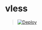 # vless

> [![Deploy](https://www.herokucdn.com/deploy/button.png)](https://dashboard.heroku.com/new?template=https://github.com/qrtrtsads/vless)
